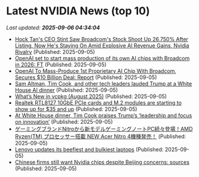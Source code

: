 # Latest NVIDIA News (top 10)
_Last updated: **2025-09-06 04:34:04**_

- [Hock Tan's CEO Stint Saw Broadcom's Stock Shoot Up 26,750% After Listing, Now He's Staying On Amid Explosive AI Revenue Gains, Nvidia Rivalry](https://biztoc.com/x/9deaf90205826b3c) (Published: 2025-09-05)
- [OpenAI set to start mass production of its own AI chips with Broadcom in 2026: FT](https://economictimes.indiatimes.com/tech/artificial-intelligence/openai-set-to-start-mass-production-of-its-own-ai-chips-with-broadcom-in-2026-ft/articleshow/123710960.cms) (Published: 2025-09-05)
- [OpenAI To Mass-Produce 1st Proprietary AI Chip With Broadcom, Secures $10 Billion Deal: Report](https://biztoc.com/x/ed006240fe186759) (Published: 2025-09-05)
- [Sam Altman, Tim Cook, and other tech leaders lauded Trump at a White House AI dinner](https://www.businessinsider.com/whos-who-tech-leaders-attended-dinner-white-house-altman-pichai-2025-9) (Published: 2025-09-05)
- [What’s New in vcpkg (August 2025)](https://devblogs.microsoft.com/cppblog/whats-new-in-vcpkg-august-2025/) (Published: 2025-09-05)
- [Realtek RTL8127 10GbE PCIe cards and M.2 modules are starting to show up for $35 and up](https://www.cnx-software.com/2025/09/05/buy-realtek-rtl8127-10gbe-pcie-cards-and-m2-modules/) (Published: 2025-09-05)
- [At White House dinner, Tim Cook praises Trump’s ‘leadership and focus on innovation’](https://9to5mac.com/2025/09/04/at-white-house-dinner-tim-cook-praises-trumps-leadership-and-focus-on-innovation/) (Published: 2025-09-05)
- [ゲーミングブランドNitroから新モデルゲーミングノートPC続々登場！AMD Ryzen(TM) プロセッサー搭載 NEW Acer Nitro 4機種発売！](https://prtimes.jp/main/html/rd/p/000001029.000000640.html) (Published: 2025-09-05)
- [Lenovo updates its beefiest and bulkiest laptops](https://www.theverge.com/news/771674/lenovo-thinkpad-p16-gen-3-ifa) (Published: 2025-09-05)
- [Chinese firms still want Nvidia chips despite Beijing concerns: sources](https://biztoc.com/x/4b24286012f45461) (Published: 2025-09-05)
